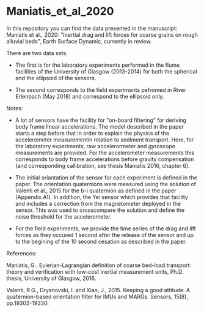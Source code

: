 # Maniatis_et_al_2020
In this repository you can find the data presented in the manuscript: Maniatis et al., 2020: "Inertial drag and lift forces for coarse grains on rough alluvial beds", Earth Surface Dynamic, currently in review.

There are two data sets:

- The first is for the laboratory experiments performed in the flume facilities of the University of Glasgow (2013-2014) for both the spherical and the ellipsoid of the sensors.

- The second corresponds to the field experiments pefromed in River Erlenbach (May 2018) and correspond to the ellipsoid only. 

Notes: 
- A lot of sensors have the facility for "on-board filtering" for deriving body frame linear accelerations. The model described in the paper starts a step before that in order to explain the physics of the accelerometer measurementin relation to sediment transport. Here, for the laboratory experiments, raw accelerormeter and gyroscope measurements are provided. For the accelerometer measurements this corresponds to body frame accelerations before gravity compensation (and corresponding callibration, see thesis Maniatis 2016, chapter 6). 

- The initial oriantation of the sensor for each experiment is defined in the paper. The orientation quaternions were measured using the solution of  Valenti et al., 2015 for the b-i quaternion as defined in the paper (Appendix A1). In addition, the Yei sensor which provides that facility and includes a correction from the magnetometer deployed in the sensor. This was used to crosscompare the solution and define the noise threshold for the accelerometer. 

- For the field experiments, we provide the time series of the drag and lift forces as they occured 1 second after the release of the sensor and up to the begining of the 10 second cesation as described in the paper. 


References:

Maniatis, G.: Eulerian-Lagrangian definition of coarse bed-load transport: theory and verification with low-cost inertial measurement units,
Ph.D. thesis, University of Glasgow, 2016.

Valenti, R.G., Dryanovski, I. and Xiao, J., 2015. Keeping a good attitude: A quaternion-based orientation filter for IMUs and MARGs. Sensors, 15(8), pp.19302-19330.
